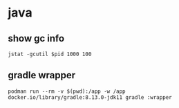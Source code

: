 # java

## show gc info

```shell
jstat -gcutil $pid 1000 100
```

## gradle wrapper

```shell
podman run --rm -v $(pwd):/app -w /app docker.io/library/gradle:8.13.0-jdk11 gradle :wrapper
```